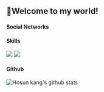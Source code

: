 ## :wave:Welcome to my world!
#### Social Networks
#### Skills
<img src="https://img.shields.io/badge/Python-3766AB?style=flat-square&logo=Python&logoColor=white"/></a>
<img src="https://img.shields.io/badge/ROS-22314E?style=flat-square&logo=ROS&logoColor=white"/></a>

#### Github
![Hosun kang's github stats](https://github-readme-stats.vercel.app/api?username=hosunkang&show_icons=ture&theme=dark)
